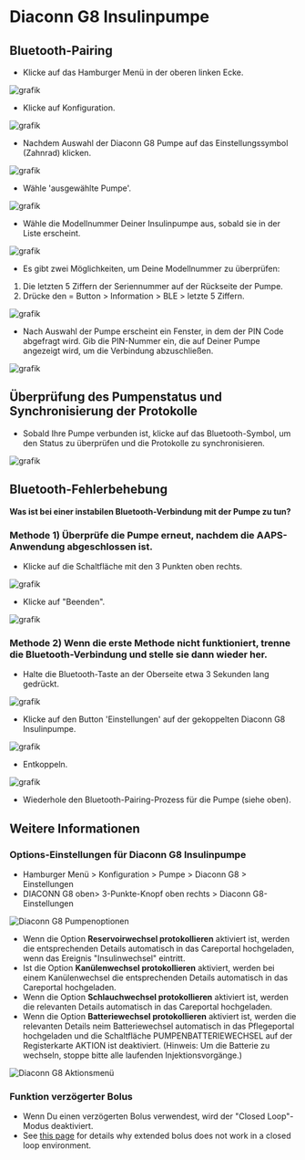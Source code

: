 # Diaconn G8 Insulinpumpe

## Bluetooth-Pairing

- Klicke auf das Hamburger Menü in der oberen linken Ecke.

![grafik](../images/DiaconnG8/DiaconnG8_01.jpg)

- Klicke auf Konfiguration.

![grafik](../images/DiaconnG8/DiaconnG8_02.jpg)

- Nachdem Auswahl der Diaconn G8 Pumpe auf das Einstellungssymbol (Zahnrad) klicken.

![grafik](../images/DiaconnG8/DiaconnG8_03.jpg)

- Wähle 'ausgewählte Pumpe'.

![grafik](../images/DiaconnG8/DiaconnG8_04.jpg)

- Wähle die Modellnummer Deiner Insulinpumpe aus, sobald sie in der Liste erscheint.

![grafik](../images/DiaconnG8/DiaconnG8_05.jpg)

- Es gibt zwei Möglichkeiten, um Deine Modellnummer zu überprüfen:

1. Die letzten 5 Ziffern der Seriennummer auf der Rückseite der Pumpe.
2. Drücke den = Button > Information > BLE > letzte 5 Ziffern.

![grafik](../images/DiaconnG8/DiaconnG8_06.jpg)

- Nach Auswahl der Pumpe erscheint ein Fenster, in dem der PIN Code abgefragt wird. Gib die PIN-Nummer ein, die auf Deiner Pumpe angezeigt wird, um die Verbindung abzuschließen.

 ![grafik](../images/DiaconnG8/DiaconnG8_07.jpg)

## Überprüfung des Pumpenstatus und Synchronisierung der Protokolle

- Sobald Ihre Pumpe verbunden ist, klicke auf das Bluetooth-Symbol, um den Status zu überprüfen und die Protokolle zu synchronisieren.

![grafik](../images/DiaconnG8/DiaconnG8_08.jpg)

## Bluetooth-Fehlerbehebung

**Was ist bei einer instabilen Bluetooth-Verbindung mit der Pumpe zu tun?**

### Methode 1) Überprüfe die Pumpe erneut, nachdem die AAPS-Anwendung abgeschlossen ist.

- Klicke auf die Schaltfläche mit den 3 Punkten oben rechts.

![grafik](../images/DiaconnG8/DiaconnG8_09.jpg)

- Klicke auf "Beenden".

![grafik](../images/DiaconnG8/DiaconnG8_10.jpg)

### Methode 2) Wenn die erste Methode nicht funktioniert, trenne die Bluetooth-Verbindung und stelle sie dann wieder her.

- Halte die Bluetooth-Taste an der Oberseite etwa 3 Sekunden lang gedrückt.

![grafik](../images/DiaconnG8/DiaconnG8_11.jpg)

- Klicke auf den Button 'Einstellungen' auf der gekoppelten Diaconn G8 Insulinpumpe.

![grafik](../images/DiaconnG8/DiaconnG8_12.jpg)

- Entkoppeln.

![grafik](../images/DiaconnG8/DiaconnG8_13.jpg)

- Wiederhole den Bluetooth-Pairing-Prozess für die Pumpe (siehe oben).

## Weitere Informationen

### Options-Einstellungen für Diaconn G8 Insulinpumpe

- Hamburger Menü > Konfiguration > Pumpe > Diaconn G8 > Einstellungen
- DIACONN G8 oben> 3-Punkte-Knopf oben rechts > Diaconn G8-Einstellungen

![Diaconn G8 Pumpenoptionen](../images/DiaconnG8/DiaconnG8_14.jpg)

- Wenn die Option **Reservoirwechsel protokollieren** aktiviert ist, werden die entsprechenden Details automatisch in das Careportal hochgeladen, wenn das Ereignis "Insulinwechsel" eintritt.
- Ist die Option **Kanülenwechsel protokollieren** aktiviert, werden bei einem Kanülenwechsel die entsprechenden Details automatisch in das Careportal hochgeladen.
- Wenn die Option **Schlauchwechsel protokollieren** aktiviert ist, werden die relevanten Details automatisch in das Careportal hochgeladen.
- Wenn die Option **Batteriewechsel protokollieren** aktiviert ist, werden die relevanten Details neim Batteriewechsel automatisch in das Pflegeportal hochgeladen und die Schaltfläche PUMPENBATTERIEWECHSEL auf der Registerkarte AKTION ist deaktiviert. (Hinweis: Um die Batterie zu wechseln, stoppe bitte alle laufenden Injektionsvorgänge.)

![Diaconn G8 Aktionsmenü](../images/DiaconnG8/DiaconnG8_15.jpg)

### Funktion verzögerter Bolus

- Wenn Du einen verzögerten Bolus verwendest, wird der "Closed Loop"-Modus deaktiviert.
- See [this page](../Usage/Extended-Carbs.md#why-extended-boluses-wont-work-in-a-closed-loop-environment) for details why extended bolus does not work in a closed loop environment.
